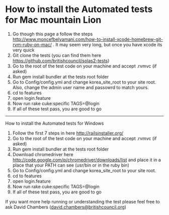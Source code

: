 How to install the Automated tests for Mac mountain Lion
============

1. Go though this page a follow the steps http://www.moncefbelyamani.com/how-to-install-xcode-homebrew-git-rvm-ruby-on-mac/ . It may seem very long, but once you have xcode its very quick
2. Git clone the tests (you can find them here https://github.com/britishcouncil/solas2-tests)
3. Go to the root of the test code on your machine and accept .rvmvc (if asked)
4. Run gem install bundler at the tests root folder
5. Go to Config/config.yml and change korea_site_root to your site root. Also, change the admin user name and passowrd to match yours.
6. cd to features
7. open login.feature
8. Now run rake cuke:specific TAGS=@login
9. If all of these test pass, you are good to go


-------------------------------------------------
How to install the Automated tests for Windows

1. Follow the first 7 steps in here http://railsinstaller.org/
2. Go to the root of the test code on your machine and accept .rvmvc (if asked)
3. Run gem install bundler at the tests root folder
4. Download chromedriver here http://code.google.com/p/chromedriver/downloads/list and place it in a place that your PATH can see (usr/bin or in the ruby bin)
5. Go to Config/config.yml and change korea_site_root to your site root.
6. cd to features
7. open login.feature
8. Now run rake cuke:specific TAGS=@login
9. If all of these test pass, you are good to go



If you want more help running or understanding the test please feel free to ask David Chambers (david.chambers@britishcouncil.org)